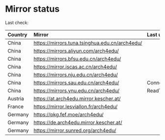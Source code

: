 <script src="./time.js"></script>
# Mirror status
Last check: <script type="text/javascript">localize(1689222196.07771);</script>

|Country|Mirror|Last update|
|:------|:-----|:----------|
|China|https://mirrors.tuna.tsinghua.edu.cn/arch4edu/|<script type="text/javascript">localize(1689186821);</script>|
|China|https://mirrors.aliyun.com/arch4edu/|<script type="text/javascript">localize(1689143611);</script>|
|China|https://mirrors.bfsu.edu.cn/arch4edu/|<script type="text/javascript">localize(1689186821);</script>|
|China|https://mirror.iscas.ac.cn/arch4edu/|<script type="text/javascript">localize(1689186821);</script>|
|China|https://mirrors.nju.edu.cn/arch4edu/|<script type="text/javascript">localize(1689186821);</script>|
|China|https://mirrors.sau.edu.cn/arch4edu/|ConnectionError|
|China|https://mirrors.ynu.edu.cn/arch4edu/|ReadTimeout|
|Austria|https://at.arch4edu.mirror.kescher.at/|<script type="text/javascript">localize(1689186821);</script>|
|France|https://mirror.lesviallon.fr/arch4edu/|<script type="text/javascript">localize(1689186821);</script>|
|Germany|https://pkg.fef.moe/arch4edu/|<script type="text/javascript">localize(1689186821);</script>|
|Germany|https://de.arch4edu.mirror.kescher.at/|<script type="text/javascript">localize(1689186821);</script>|
|Germany|https://mirror.sunred.org/arch4edu/|<script type="text/javascript">localize(1689186821);</script>|

<script src="./tablefilter/tablefilter.js"></script>
<script src="./table.js"></script>
